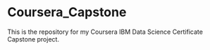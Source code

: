 # Coursera_Capstone

This is the repository for my Coursera IBM Data Science Certificate Capstone project.
